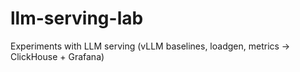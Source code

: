 # llm-serving-lab
Experiments with LLM serving (vLLM baselines, loadgen, metrics → ClickHouse + Grafana)
